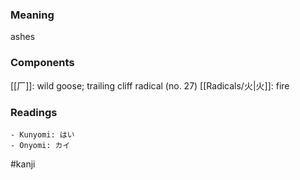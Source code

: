 ### Meaning

ashes

### Components

[[厂]]: wild goose; trailing cliff radical (no. 27) [[Radicals/火|火]]: fire

### Readings

```
- Kunyomi: はい
- Onyomi: カイ
```

#kanji